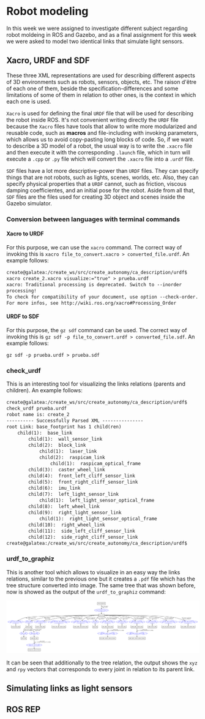 # Robot modeling

In this week we were assigned to investigate different subject regarding robot moldeing in ROS and Gazebo, and as a final assignment for this week we were asked to model two identical links that simulate light sensors.

## Xacro, URDF and SDF

These three XML representations are used for describing different aspects of 3D environments such as robots, sensors, objects, etc. The raison d'être of each one of them, beside the specification-differences and some limitations of some of them in relation to other ones, is the context in which each one is used.

`Xacro` is used for defining the final `URDF` file that will be used for describing the robot inside ROS. It's not convenient writing directly the `URDF` file because the `Xacro` files have tools that allow to write more modularized and reusable code, such as **macros** and file-including with invoking parameters, which allows us to avoid copy-pasting long blocks of code. So, if we want to describe a 3D model of a robot, the usual way is to write the `.xacro` file and then execute it with the corresponding `.launch` file, which in turn will execute a `.cpp` or `.py` file which will convert the `.xacro` file into a `.urdf` file.

`SDF` files have a lot more descriptive-power than `URDF` files. They can specify things that are not robots, such as lights, scenes, worlds, etc. Also, they can specify physical properties that a `URDF` cannot, such as friction, viscous damping coefficientes, and an initial pose for the robot.
Aside from all that, `SDF` files are the files used for creating 3D object and scenes inside the Gazebo simulator.

### Conversion between languages with terminal commands


#### Xacro to URDF

For this purpose, we can use the `xacro` command. The correct way of invoking this is `xacro file_to_convert.xacro > converted_file.urdf`. An example follows:

```console
create@galatea:/create_ws/src/create_autonomy/ca_description/urdf$ xacro create_2.xacro visualize:="true" > prueba.urdf 
xacro: Traditional processing is deprecated. Switch to --inorder processing!
To check for compatibility of your document, use option --check-order.
For more infos, see http://wiki.ros.org/xacro#Processing_Order
```

#### URDF to SDF

For this purpose, the `gz sdf` command can be used. The correct way of invoking this is `gz sdf -p file_to_convert.urdf > converted_file.sdf`. An example follows:

```console
gz sdf -p prueba.urdf > prueba.sdf
```


### check_urdf

This is an interesting tool for visualizing the links relations (parents and children). An example follows:

```console
create@galatea:/create_ws/src/create_autonomy/ca_description/urdf$ check_urdf prueba.urdf
robot name is: create_2
---------- Successfully Parsed XML ---------------
root Link: base_footprint has 1 child(ren)
    child(1):  base_link
        child(1):  wall_sensor_link
        child(2):  block_link
            child(1):  laser_link
            child(2):  raspicam_link
                child(1):  raspicam_optical_frame
        child(3):  caster_wheel_link
        child(4):  front_left_cliff_sensor_link
        child(5):  front_right_cliff_sensor_link
        child(6):  imu_link
        child(7):  left_light_sensor_link
            child(1):  left_light_sensor_optical_frame
        child(8):  left_wheel_link
        child(9):  right_light_sensor_link
            child(1):  right_light_sensor_optical_frame
        child(10):  right_wheel_link
        child(11):  side_left_cliff_sensor_link
        child(12):  side_right_cliff_sensor_link
create@galatea:/create_ws/src/create_autonomy/ca_description/urdf$
```

### urdf_to_graphiz

This is another tool which allows to visualize in an easy way the links relations, similar to the previous one but it creates a `.pdf` file which has the tree structure converted into image. The same tree that was shown before, now is showed as the output of the `urdf_to_graphiz` command:

![urdf_to_graphiz_output](media/urdf_to_graphiz.png)

It can be seen that additionally to the tree relation, the output shows the `xyz` and `rpy` vectors that corresponds to every joint in relation to its parent link.

## Simulating links as light sensors

## ROS REP